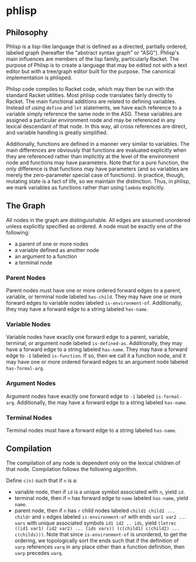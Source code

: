 phlisp
======

Philosophy
----------

Phlisp is a lisp-like language that is defined as a directed, partially ordered, labeled graph (hereafter the "abstract syntax graph" or "ASG").  Phlisp's main influences are members of the lisp family, particularly Racket.  The purpose of Phlisp is to create a language that may be edited not with a text editor but with a tree/graph editor built for the purpose.  The canonical implementation is phlisped.

Phlisp code compiles to Racket code, which may then be run with the standard Racket utilities.  Most phlisp code translates fairly directly to Racket.  The main functional additions are related to defining variables.  Instead of using `define` and `let` statements, we have each reference to a variable simply reference the same node in the ASG.  These variables are assigned a particular environment node and may be referenced in any lexical descendant of that node.  In this way, all cross references are direct, and variable handling is greatly simplified.

Additionally, functions are defined in a manner very similar to variables.  The main differences are obviously that functions are evaluated explicitly when they are referenced rather than implicitly at the level of the environment node and functions may have parameters.  Note that for a pure function, the only difference is that functions may have parameters (and so variables are merely the zero-parameter special case of functions).  In practice, though, mutating state is a fact of life, so we maintain the distinction.  Thus, in phlisp, we mark variables as functions rather than using `lambda` explicitly.

The Graph
---------

All nodes in the graph are distinguishable.  All edges are assumed unordered unless explicitly specified as ordered.  A node must be exactly one of the following:

- a parent of one or more nodes
- a variable defined as another node
- an argument to a function
- a terminal node

### Parent Nodes

Parent nodes must have one or more ordered forward edges to a parent, variable, or terminal node labeled `has-child`.  They may have one or more forward edges to variable nodes labeled `is-environment-of`.  Additionally, they may have a forward edge to a string labeled `has-name`.

### Variable Nodes

Variable nodes have exactly one forward edge to a parent, variable, terminal, or argument node labeled `is-defined-as`.  Additionally, they may have a forward edge to a string labeled `has-name`.  They may have a forward edge to `-1` labeled `is-function`.  If so, then we call it a function node, and it may have one or more ordered forward edges to an argument node labeled `has-formal-arg`.

### Argument Nodes

Argument nodes have exactly one forward edge to `-1` labeled `is-formal-arg`.  Additionally, the may have a forward edge to a string labeled `has-name`.

### Terminal Nodes

Terminal nodes must have a forward edge to a string labeled `has-name`.

Compilation
-----------

The compilation of any node is dependent only on the lexical children of that node.  Compilation follows the following algorithm.

Define `c(n)` such that if `n` is a:

- variable node, then if `id` is a unique symbol associated with `n`, yield `id`.
- terminal node, then if `n` has forward edge to `name` labeled `has-name`, yield `name`.
- parent node, then if `n` has `r` child nodes labeled `child1 child2 ... childr` and `s` edges labeled `is-environment-of` with ends `var1 var2 ... vars` with unique associated symbols `id1 id2 .. ids`,  yield `(letrec ((id1 var1) (id2 var2) ... (ids vars)) (c(child1) c(child2) ... c(childs)))`.  Note that since `is-environment-of` is unordered, to get the ordering, we topologically sort the ends such that if the definition of `varp` references `varq` in any place other than a function definition, then `varp` precedes `varq`.
